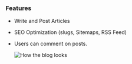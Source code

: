 ### Features
- Write and Post Articles
- SEO Optimization (slugs, Sitemaps, RSS Feed)
- Users can comment on posts.

  ![How the blog looks](https://imgur.com/a/F6qHcdz)
